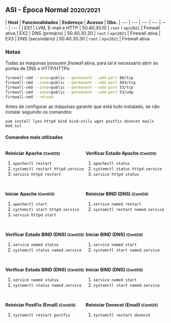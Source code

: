 ## **ASI** - Época Normal <small>2020/2021</small>

| **Host** | **Funcionalidades** | **Endereço** | **Acesso** | **Obs.**
| --- | --- | --- | --- | --- | --- |
| EX1 | LVM, E-mail e HTTP | 50.40.30.10 | `root` / `epn2021` | Firewall ativa
| EX2 | DNS (primário) | 50.40.30.20 | `root` / `epn2021` | Firewall ativa
| EX3 | DNS (secundário) | 50.40.30.30 | `root` / `epn2021` | Firewall ativa

### Notas

Todas as máquinas possuem *firewall* ativa, para tal é necessário abrir as portas de DNS e HTTP/HTTPs:

```bash
firewall-cmd --zone=public --permanent --add-port 80/tcp
firewall-cmd --zone=public --permanent --add-port 443/tcp
firewall-cmd --zone=public --permanent --add-port 53/tcp
firewall-cmd --zone=public --permanent --add-port 53/udp
firewall-cmd --reload
```

Antes de configurar as máquinas garantir que está tudo instalado, se não instalar seguindo os comandos:

```
yum install lynx httpd bind bind-utils wget postfix dovecot mailx mod_ssl
```

#### Comandos mais utilizados

<div style="display: flex">
<div style="width: 50%">

**Reiniciar Apache <small>(CentOS)</small>**
1. `apachectl restart`
2. `systemctl restart httpd.service`
3. `service httpd restart`

</div>

<div style="width: 50%">

**Verificar Estado Apache <small>(CentOS)</small>**
1. `apachectl status`
2. `systemctl status httpd.service`
3. `service httpd status`

</div>
</div>

<br />

<div style="display: flex">
<div style="width: 50%">

**Iniciar Apache <small>(CentOS)</small>**
1. `apachectl start`
2. `systemctl start httpd.service`
3. `service httpd start`

</div>

<div style="width: 50%">

**Reiniciar BIND (DNS) <small>(CentOS)</small>**
1. `service named restart`
2. `systemctl restart named.service`

</div>
</div>

<br />

<div style="display: flex">
<div style="width: 50%">

**Verificar Estado BIND (DNS) <small>(CentOS)</small>**
1. `service named status`
2. `systemctl status named.service`

</div>

<div style="width: 50%">

**Iniciar BIND (DNS) <small>(CentOS)</small>**
1. `service named start`
2. `systemctl start named.service`

</div>
</div>

<br />

<div style="display: flex">
<div style="width: 50%">

**Verificar Estado BIND (DNS) <small>(CentOS)</small>**
1. `service named status`
2. `systemctl status named.service`

</div>

<div style="width: 50%">

**Iniciar BIND (DNS) <small>(CentOS)</small>**
1. `service named start`
2. `systemctl start named.service`

</div>
</div>

<br />

<div style="display: flex">
<div style="width: 50%">

**Reiniciar PostFix (Email) <small>(CentOS)</small>**
1. `systemctl restart postfix`

</div>

<div style="width: 50%">

**Reiniciar Dovecot (Email) <small>(CentOS)</small>**
1. `systemctl restart dovecot`

</div>
</div>


